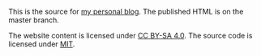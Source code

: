 This is the source for [my personal blog](https://tarmil.fr). The published HTML is on the master branch.

The website content is licensed under [CC BY-SA 4.0](https://creativecommons.org/licenses/by-sa/4.0/).
The source code is licensed under [MIT](https://opensource.org/licenses/mit-license.php).
